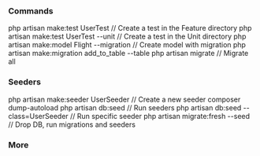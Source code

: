 ### Commands
php artisan make:test UserTest // Create a test in the Feature directory
php artisan make:test UserTest --unit // Create a test in the Unit directory
php artisan make:model Flight --migration // Create model with migration
php artisan make:migration add_to_table --table
php artisan migrate // Migrate all

### Seeders
php artisan make:seeder UserSeeder // Create a new seeder
composer dump-autoload
php artisan db:seed // Run seeders
php artisan db:seed --class=UserSeeder // Run specific seeder
php artisan migrate:fresh --seed // Drop DB, run migrations and seeders

### More
